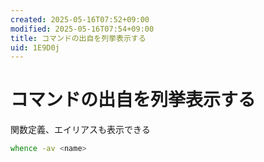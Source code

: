 ```yaml
---
created: 2025-05-16T07:52+09:00
modified: 2025-05-16T07:54+09:00
title: コマンドの出自を列挙表示する
uid: 1E9D0j
---
```


# コマンドの出自を列挙表示する

関数定義、エイリアスも表示できる

```zsh title="zsh"
whence -av <name>
```